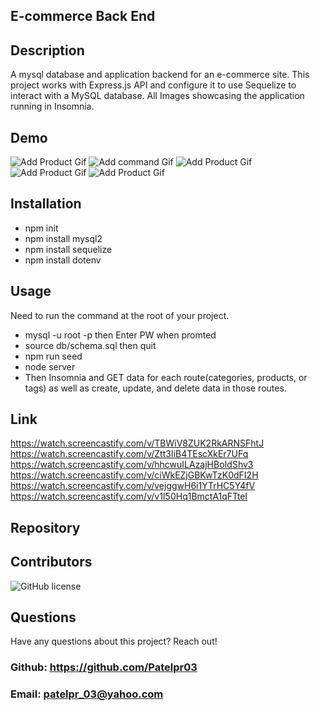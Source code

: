## E-commerce Back End 
## Description
A mysql database and application backend for an e-commerce site. This project works with Express.js API and configure it to use Sequelize to interact with a MySQL database. All Images showcasing the application running in Insomnia.
## Demo
![Add Product Gif](./assets/images/By_product.gif)
![Add command Gif](./assets/images/command_screenshot.gif)
![Add Product Gif](./assets/images/Categories_screenshot.gif)
![Add Product Gif](./assets/images/Tags_screenshot.gif)
![Add Product Gif](./assets/images/Seeded_screenshot.gif)
## Installation 
* npm init
* npm install mysql2
* npm install sequelize
* npm install dotenv

## Usage
 Need to run  the command at the root of your project.
 * mysql -u root -p  then Enter PW when promted
* source db/schema.sql then quit
* npm run seed
* node server
* Then Insomnia and GET data for each route(categories, products, or tags) as well as create, update, and delete data in those routes.

## Link
https://watch.screencastify.com/v/TBWiV8ZUK2RkARNSFhtJ
https://watch.screencastify.com/v/Ztt3IiB4TEscXkEr7UFq
https://watch.screencastify.com/v/hhcwuILAzajHBoIdShv3
https://watch.screencastify.com/v/ciWkEZjGBKwTzK0dFI2H
https://watch.screencastify.com/v/vejggwH6i1YTrHC5Y4fV
https://watch.screencastify.com/v/v1I50Hq1BmctA1qFTteI

## Repository

## Contributors

![GitHub license](https://img.shields.io/badge/Made%20by-%40Priti-orange)

## Questions

Have any questions about this project? Reach out! <br>
### Github: https://github.com/Patelpr03 
### Email: patelpr_03@yahoo.com